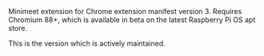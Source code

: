 Minimeet extension for Chrome extension manifest version 3. Requires Chromium 88+, which is available in beta on the latest Raspberry Pi OS apt store.

This is the version which is actively maintained.